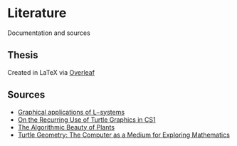 # Literature
Documentation and sources

## Thesis
Created in LaTeX via [Overleaf](https://www.overleaf.com/read/sxrfdhvxptck)

## Sources
- [Graphical applications of L−systems](https://cs.au.dk/~mec/publications/conference/02--ace2000.pdf)
- [On the Recurring Use of Turtle Graphics in CS1](http://algorithmicbotany.org/papers/graphical.gi86.pdf)
- [The Algorithmic Beauty of Plants](http://algorithmicbotany.org/papers/abop/abop.pdf)
- [Turtle Geometry: The Computer as a Medium for Exploring Mathematics](https://handandmachine.cs.unm.edu/classes/Computational_Fabrication_Spring2021/readings/turtle-geometry.pdf)
